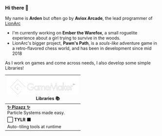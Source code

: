 ### Hi there 👋
My name is **Arden** but often go by **Aviox Arcade**, the lead programmer of [LionArc](https://lionarc.itch.io/)

- I'm currently working on **Ember the Warefox**, a small roguelite experience about a girl trying to survive in the woods.
- LionArc's bigger project, **Pawn's Path**, is a *souls-like* adventure game in a retro-flavored chess world, and has been in development since mid 2018

As I work on games and come across needs, I also develop some simple Libraries!

|<img src = "GameMaker_Logo_WT_small2.png" height=60px> <br>&nbsp;&nbsp;&nbsp;&nbsp;&nbsp;&nbsp;&nbsp;&nbsp; **Libraries 📚**|
|---|
|[**✨ Pizazz ✨**](https://github.com/AvioxArcade/Pizazz) <br> Particle Systems made easy. |
| **⬜ TYLR ⬛** <br> Auto-tiling tools at runtime |

<!--
**AvioxArcade/AvioxArcade** is a ✨ _special_ ✨ repository because its `README.md` (this file) appears on your GitHub profile.

Here are some ideas to get you started:

- 🔭 I’m currently working on ...
- 🌱 I’m currently learning ...
- 👯 I’m looking to collaborate on ...
- 🤔 I’m looking for help with ...
- 💬 Ask me about ...
- 📫 How to reach me: ...
- 😄 Pronouns: ...
- ⚡ Fun fact: ...
-->
